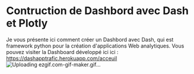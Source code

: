# Contruction de Dashbord avec Dash et Plotly

Je vous présente ici comment créer un Dashbord avec Dash, qui est framework python pour la création d'applications Web analytiques.
Vous pouvez visiter la Dashboard développé ici ici : https://dashapptrafic.herokuapp.com/acceuil
![Uploading ezgif.com-gif-maker.gif…]()

